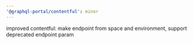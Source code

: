 ```yaml
---
'@graphql-portal/contentful': minor
---
```


improved contentful: make endpoint from space and environment, support deprecated endpoint param
